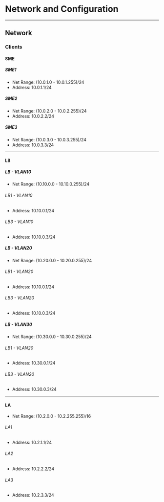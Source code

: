 # Network and Configuration
---
## Network
### Clients
#### SME
##### SME1
- Net Range: (10.0.1.0 - 10.0.1.255)/24
- Address: 10.0.1.1/24
##### SME2
- Net Range: (10.0.2.0 - 10.0.2.255)/24
- Address: 10.0.2.2/24
##### SME3
- Net Range: (10.0.3.0 - 10.0.3.255)/24
- Address: 10.0.3.3/24

---

#### LB
##### LB - VLAN10
- Net Range: (10.10.0.0 - 10.10.0.255)/24

###### LB1 - VLAN10
- Address: 10.10.0.1/24
###### LB3 - VLAN10
- Address: 10.10.0.3/24

##### LB - VLAN20
- Net Range: (10.20.0.0 - 10.20.0.255)/24

###### LB1 - VLAN20
- Address: 10.10.0.1/24
###### LB3 - VLAN20
- Address: 10.10.0.3/24

##### LB - VLAN30
- Net Range: (10.30.0.0 - 10.30.0.255)/24

###### LB1 - VLAN20
- Address: 10.30.0.1/24
###### LB3 - VLAN20
- Address: 10.30.0.3/24

---

#### LA
- Net Range: (10.2.0.0 - 10.2.255.255)/16

###### LA1
- Address: 10.2.1.1/24
###### LA2
- Address: 10.2.2.2/24
###### LA3
- Address: 10.2.3.3/24
